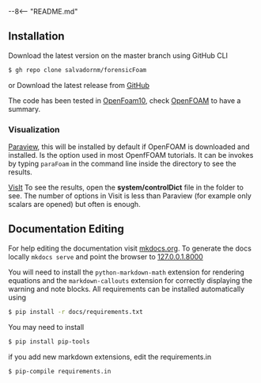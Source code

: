 
--8<-- "README.md"


## Installation

Download the latest version on the master branch using GitHub CLI

```bash
$ gh repo clone salvadornm/forensicFoam
```

or Download the latest release from [GitHub](https://github.com/salvadornm/forensicFoam/releases)

The code has been tested in [OpenFoam10](https://doc.cfd.direct/openfoam/user-guide-v10/), 
check [OpenFOAM](openfoam.md) to have a summary.



### Visualization
[Paraview](https://www.paraview.org), this will be installed by default if OpenFOAM is downloaded and installed. Is the option used in most OpenfFOAM tutorials. It can be invokes by typing ```paraFoam``` in the command line inside the directory to see the results.

[VisIt](https://visit-dav.github.io/visit-website/) To see the results, open the **system/controlDict** file in the folder to see. The number of options in Visit is less than Paraview (for example only scalars are opened) but often is enough.




## Documentation Editing

For help editing the documentation visit [mkdocs.org](https://www.mkdocs.org). To generate the docs locally `mkdocs serve`
and point the browser to [127.0.0.1.8000](http://127.0.0.1:8000)

You will need to install the `python-markdown-math` extension for rendering equations and the `markdown-callouts` extension for correctly displaying the warning and note blocks. All requirements can be installed automatically using

```bash
$ pip install -r docs/requirements.txt
```

You may need to install

```bash
$ pip install pip-tools
```

if you add new markdown extensions, edit the requirements.in

```bash
$ pip-compile requirements.in
```

